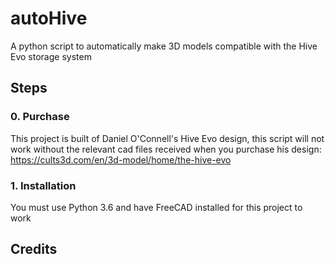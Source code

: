 # autoHive
 A python script to automatically make 3D models compatible with the Hive Evo storage system

## Steps
### 0. Purchase
This project is built of Daniel O'Connell's Hive Evo design, this script will not work without the relevant cad files received when you purchase his design: https://cults3d.com/en/3d-model/home/the-hive-evo

### 1. Installation
You must use Python 3.6 and have FreeCAD installed for this project to work

## Credits
